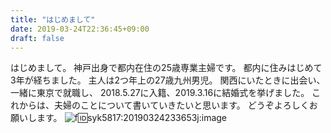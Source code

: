 ```yaml
---
title: "はじめまして"
date: 2019-03-24T22:36:45+09:00
draft: false
---
```


はじめまして。
神戸出身で都内在住の25歳専業主婦です。
都内に住みはじめて3年が経ちました。
主人は2つ年上の27歳九州男児。
関西にいたときに出会い、一緒に東京で就職し、
2018.5.27に入籍、2019.3.16に結婚式を挙げました。
これからは、夫婦のことについて書いていきたいと思います。
どうぞよろしくお願いします。
![f:id:syk5817:20190324233653j:image](https://cdn-ak.f.st-hatena.com/images/fotolife/s/syk5817/20190324/20190324233653.jpg "f:id:syk5817:20190324233653j:image")

